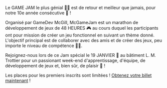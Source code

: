 Le GAME JAM le plus génial 🧑‍💻 est de retour et meilleur que jamais, pour notre 10e année consécutive 🎉 ! 

Organisé par GameDev McGill, McGameJam est un marathon de développement de jeux de 48 HEURES 🎮 au cours duquel les participants ont pour mission de créer un jeu fonctionnel en suivant un thème donné. L'objectif principal est de collaborer avec des amis et de créer des jeux, peu importe le niveau de compétence 🙋‍♂️. 

Rejoignez-nous lors de ce Jam spécial le 19 JANVIER 📅 au bâtiment L. M. Trottier pour un passionant week-end d'apprentissage, d'équipe, de développement de jeux et, bien sûr, de plaisir 👾 ! 

Les places pour les premiers inscrits sont limitées ! [Obtenez votre billet maintenant](https://mcgamejam.ca/fr-FR/) !